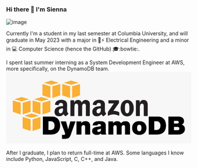 ### Hi there 👋 I'm Sienna

![image](https://github-profile-summary-cards.vercel.app/api/cards/profile-details?username=scb-school&theme=vue)

Currently I'm a student in my last semester at Columbia University, and will graduate in May 2023 with a major in :electric_plug::zap: Electrical Engineering and a minor in :computer: Computer Science (hence the GitHub) :mortar_board::bowtie:.

I spent last summer interning as a System Development Engineer at AWS, more specifically, on the DynamoDB team.
![alt text](https://github.com/scb-school/scb-school/blob/main/509-5094450_dynamodb-logo-amazon-dynamodb-logo-hd-png-download.png)

After I graduate, I plan to return full-time at AWS. Some languages I know include Python, JavaScript, C, C++, and Java.

<!--
**scb-school/scb-school** is a ✨ _special_ ✨ repository because its `README.md` (this file) appears on your GitHub profile.

Here are some ideas to get you started:

- 🔭 I’m currently working on ...
- 🌱 I’m currently learning ...
- 👯 I’m looking to collaborate on ...
- 🤔 I’m looking for help with ...
- 💬 Ask me about ...
- 📫 How to reach me: ...
- 😄 Pronouns: ...
- ⚡ Fun fact: ...
-->

